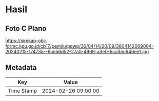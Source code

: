 # Hasil

## Foto C Plano

https://sirekap-obj-formc.kpu.go.id/cb17/pemilu/ppwp/36/04/14/20/09/3604142009004-20240215-174735--9ae56d52-27a0-4969-a3e0-6ca3ec646ee1.jpg


## Metadata

| Key        | Value               |
| ---------- | ------------------- |
| Time Stamp | 2024-02-26 09:00:00 |



